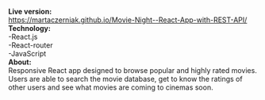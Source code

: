 <b>Live version: </b><br />
https://martaczerniak.github.io/Movie-Night--React-App-with-REST-API/<br />
<b>Technology:</b><br />
-React.js<br />
-React-router<br />
-JavaScript<br />
<b>About:</b><br />
Responsive React app designed to browse popular and highly rated movies. Users are able to search the movie database, get to know the ratings of other users and see what movies are coming to cinemas soon.
